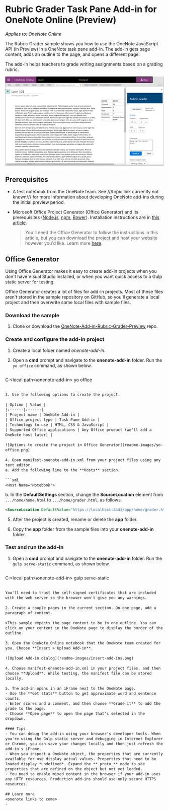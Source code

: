 # Rubric Grader Task Pane Add-in for OneNote Online (Preview)

_Applies to: OneNote Online_

The Rubric Grader sample shows you how to use the OneNote JavaScript API (in Preview) in a OneNote task pane add-in. The add-in gets page content, adds an outline to the page, and opens a different page.

The add-in helps teachers to grade writing assignments based on a grading rubric.

![Rubric Grader task pane add-in in OneNote Online](readme-images/rubric-grader.png) 

## Prerequisites
- A test notebook from the OneNote team. See ///topic link currently not known/// for more information about developing OneNote add-ins during the initial preview period.

- Microsoft Office Project Generator (Office Generator) and its prerequisites ([Node.js](https://nodejs.org), [npm](https://www.npmjs.com/), [Bower](http://bower.io/)). Installation instructions are in [this article](https://dev.office.com/blogs/creating-office-add-ins-with-any-editor-introducing-yo-office). 

   >You'll need the Office Generator to follow the instructions in this article, but you can download the project and host your website however you'd like. Learn more [here](#self-host).

## Office Generator
Using Office Generator makes it easy to create add-in projects when you don't have Visual Studio installed, or when you want quick access to a Gulp static server for testing. 
 
Office Generator creates a lot of files for add-in projects. Most of these files aren't stored in the sample repository on GitHub, so you'll generate a local project and then overwrite some local files with sample files. 

### Download the sample
1. Clone or download the [OneNote-Add-in-Rubric-Grader-Preview](https://github.com/OfficeDev/oneNote-Add-in-Rubric-Grader-Preview) repo. 

### Create and configure the add-in project 
1. Create a local folder named *onenote-add-in*.

2. Open a **cmd** prompt and navigate to the **onenote-add-in** folder. Run the `yo office` command, as shown below.

   ```
C:\<local path>\onenote-add-in\> yo office
   ```

3. Use the following options to create the project.

   | Option | Value |
   |:------|:------|
   | Project name | OneNote Add-in |
   | Office project type | Task Pane Add-in |
   | Technology to use | HTML, CSS & JavaScript |
   | Supported Office applications | Any Office product (we'll add a OneNote host later) |

   ![Options to create the project in Office Generator](readme-images/yo-office.png)

4. Open manifest-onenote-add-in.xml from your project files using any text editor.
   a. Add the following line to the **Hosts** section.

   ```xml
<Host Name="Notebook">
   ```

   b. In the **DefaultSettings** section, change the **SourceLocation** element from  `.../home/home.html` to `.../home/grader.html`, as follows.

   ```xml
<SourceLocation DefaultValue="https://localhost:8443/app/home/grader.html"/>
   ```

5. After the project is created, rename or delete the **app** folder.

6. Copy the **app** folder from the sample files into your **onenote-add-in** folder.

### Test and run the add-in 
1. Open a **cmd** prompt and navigate to the **onenote-add-in** folder. Run the `gulp serve-static` command, as shown below.

   ```
C:\<local path>\onenote-add-in\> gulp serve-static
   ```

   You'll need to trust the self-signed certificates that are included with the web server so the browser won't give you any warnings.

2. Create a couple pages in the current section. On one page, add a paragraph of content.

   >This sample expects the page content to be in one outline. You can click on your content in the OneNote page to display the border of the outline.

3. Open the OneNote Online notebook that the OneNote team created for you. Choose **Insert > Upload Add-in**. 

   ![Upload Add-in dialog](readme-images/insert-add-ins.png)

4. Choose manifest-onenote-add-in.xml in your project files, and then choose **Upload**. While testing, the manifest file can be stored locally.

5. The add-in opens in an iFrame next to the OneNote page. 
   - Use the **Get stats** button to get approximate word and sentence counts. 
   - Enter scores and a comment, and then choose **Grade it** to add the grade to the page.
   - Choose **Open page** to open the page that's selected in the dropdown.

#### Tips 
- You can debug the add-in using your browser's developer tools. When you're using the Gulp static server and debugging in Internet Explorer or Chrome, you can save your changes locally and then just refresh the add-in's iFrame.
- When you inspect a OneNote object, the properties that are currently available for use display actual values. Properties that need to be loaded display *undefined*. Expand the **_proto_** node to see properties that are defined on the object but not yet loaded.
- You need to enable mixed content in the browser if your add-in uses any HTTP resources. Production add-ins should use only secure HTTPS resources.

## Learn more
<onenote links to come>
- 
